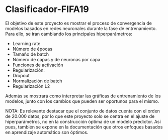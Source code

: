 # Clasificador-FIFA19
 
El objetivo de este proyecto es mostrar el proceso de convergencia de modelos basados en redes neuronales durante la fase de entrenamiento. Para ello, se iran cambiando los principales hiperparámetros:
- Learning rate
- Número de épocas
- Tamaño de batch
- Número de capas y de neuronas por capa
- Funciones de activación
- Regularización:
 - Dropout
 - Normalización de batch
 - Regularización L2

Además se mostrará como interpretar las gráficas de entrenamiento de los modelos, junto con los cambios que pueden ser oportunos para el mismo.

NOTA: Es relevante destacar que el conjunto de datos cuenta con el orden de 20.000 datos, por lo que este proyecto solo se centra en el ajuste de hiperparámetros, no en la construcción óptima de un modelo predictor. Así pues, también se expone en la documentación que otros enfoques basados en aprendizaje automático son óptimos.

 
